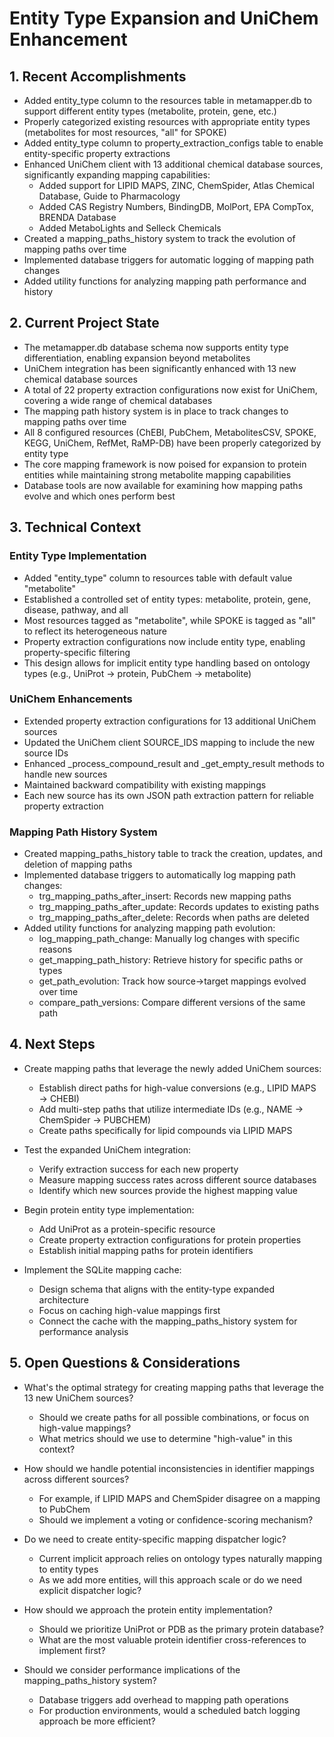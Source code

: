 # Entity Type Expansion and UniChem Enhancement

## 1. Recent Accomplishments

- Added entity_type column to the resources table in metamapper.db to support different entity types (metabolite, protein, gene, etc.)
- Properly categorized existing resources with appropriate entity types (metabolites for most resources, "all" for SPOKE)
- Added entity_type column to property_extraction_configs table to enable entity-specific property extractions
- Enhanced UniChem client with 13 additional chemical database sources, significantly expanding mapping capabilities:
  - Added support for LIPID MAPS, ZINC, ChemSpider, Atlas Chemical Database, Guide to Pharmacology
  - Added CAS Registry Numbers, BindingDB, MolPort, EPA CompTox, BRENDA Database
  - Added MetaboLights and Selleck Chemicals
- Created a mapping_paths_history system to track the evolution of mapping paths over time
- Implemented database triggers for automatic logging of mapping path changes
- Added utility functions for analyzing mapping path performance and history

## 2. Current Project State

- The metamapper.db database schema now supports entity type differentiation, enabling expansion beyond metabolites
- UniChem integration has been significantly enhanced with 13 new chemical database sources
- A total of 22 property extraction configurations now exist for UniChem, covering a wide range of chemical databases
- The mapping path history system is in place to track changes to mapping paths over time
- All 8 configured resources (ChEBI, PubChem, MetabolitesCSV, SPOKE, KEGG, UniChem, RefMet, RaMP-DB) have been properly categorized by entity type
- The core mapping framework is now poised for expansion to protein entities while maintaining strong metabolite mapping capabilities
- Database tools are now available for examining how mapping paths evolve and which ones perform best

## 3. Technical Context

### Entity Type Implementation
- Added "entity_type" column to resources table with default value "metabolite"
- Established a controlled set of entity types: metabolite, protein, gene, disease, pathway, and all
- Most resources tagged as "metabolite", while SPOKE is tagged as "all" to reflect its heterogeneous nature
- Property extraction configurations now include entity type, enabling property-specific filtering
- This design allows for implicit entity type handling based on ontology types (e.g., UniProt → protein, PubChem → metabolite)

### UniChem Enhancements
- Extended property extraction configurations for 13 additional UniChem sources
- Updated the UniChem client SOURCE_IDS mapping to include the new source IDs
- Enhanced _process_compound_result and _get_empty_result methods to handle new sources
- Maintained backward compatibility with existing mappings
- Each new source has its own JSON path extraction pattern for reliable property extraction

### Mapping Path History System
- Created mapping_paths_history table to track the creation, updates, and deletion of mapping paths
- Implemented database triggers to automatically log mapping path changes:
  - trg_mapping_paths_after_insert: Records new mapping paths
  - trg_mapping_paths_after_update: Records updates to existing paths
  - trg_mapping_paths_after_delete: Records when paths are deleted
- Added utility functions for analyzing mapping path evolution:
  - log_mapping_path_change: Manually log changes with specific reasons
  - get_mapping_path_history: Retrieve history for specific paths or types
  - get_path_evolution: Track how source→target mappings evolved over time
  - compare_path_versions: Compare different versions of the same path

## 4. Next Steps

- Create mapping paths that leverage the newly added UniChem sources:
  - Establish direct paths for high-value conversions (e.g., LIPID MAPS → CHEBI)
  - Add multi-step paths that utilize intermediate IDs (e.g., NAME → ChemSpider → PUBCHEM)
  - Create paths specifically for lipid compounds via LIPID MAPS

- Test the expanded UniChem integration:
  - Verify extraction success for each new property
  - Measure mapping success rates across different source databases
  - Identify which new sources provide the highest mapping value

- Begin protein entity type implementation:
  - Add UniProt as a protein-specific resource
  - Create property extraction configurations for protein properties
  - Establish initial mapping paths for protein identifiers

- Implement the SQLite mapping cache:
  - Design schema that aligns with the entity-type expanded architecture
  - Focus on caching high-value mappings first
  - Connect the cache with the mapping_paths_history system for performance analysis

## 5. Open Questions & Considerations

- What's the optimal strategy for creating mapping paths that leverage the 13 new UniChem sources?
  - Should we create paths for all possible combinations, or focus on high-value mappings?
  - What metrics should we use to determine "high-value" in this context?

- How should we handle potential inconsistencies in identifier mappings across different sources?
  - For example, if LIPID MAPS and ChemSpider disagree on a mapping to PubChem
  - Should we implement a voting or confidence-scoring mechanism?

- Do we need to create entity-specific mapping dispatcher logic?
  - Current implicit approach relies on ontology types naturally mapping to entity types
  - As we add more entities, will this approach scale or do we need explicit dispatcher logic?

- How should we approach the protein entity implementation?
  - Should we prioritize UniProt or PDB as the primary protein database?
  - What are the most valuable protein identifier cross-references to implement first?

- Should we consider performance implications of the mapping_paths_history system?
  - Database triggers add overhead to mapping path operations
  - For production environments, would a scheduled batch logging approach be more efficient?
